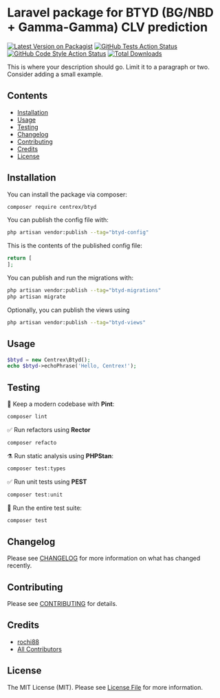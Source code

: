 # Laravel package for BTYD (BG/NBD + Gamma-Gamma) CLV prediction

[![Latest Version on Packagist](https://img.shields.io/packagist/v/centrex/btyd.svg?style=flat-square)](https://packagist.org/packages/centrex/btyd)
[![GitHub Tests Action Status](https://img.shields.io/github/actions/workflow/status/centrex/btyd/run-tests.yml?branch=main&label=tests&style=flat-square)](https://github.com/centrex/btyd/actions?query=workflow%3Arun-tests+branch%3Amain)
[![GitHub Code Style Action Status](https://img.shields.io/github/actions/workflow/status/centrex/btyd/fix-php-code-style-issues.yml?branch=main&label=code%20style&style=flat-square)](https://github.com/centrex/btyd/actions?query=workflow%3A"Fix+PHP+code+style+issues"+branch%3Amain)
[![Total Downloads](https://img.shields.io/packagist/dt/centrex/btyd?style=flat-square)](https://packagist.org/packages/centrex/btyd)

This is where your description should go. Limit it to a paragraph or two. Consider adding a small example.

## Contents

  - [Installation](#installation)
  - [Usage](#usage)
  - [Testing](#testing)
  - [Changelog](#changelog)
  - [Contributing](#contributing)
  - [Credits](#credits)
  - [License](#license)

## Installation

You can install the package via composer:

```bash
composer require centrex/btyd
```

You can publish the config file with:

```bash
php artisan vendor:publish --tag="btyd-config"
```

This is the contents of the published config file:

```php
return [
];
```

You can publish and run the migrations with:

```bash
php artisan vendor:publish --tag="btyd-migrations"
php artisan migrate
```

Optionally, you can publish the views using

```bash
php artisan vendor:publish --tag="btyd-views"
```

## Usage

```php
$btyd = new Centrex\Btyd();
echo $btyd->echoPhrase('Hello, Centrex!');
```

## Testing

🧹 Keep a modern codebase with **Pint**:
```bash
composer lint
```

✅ Run refactors using **Rector**
```bash
composer refacto
```

⚗️ Run static analysis using **PHPStan**:
```bash
composer test:types
```

✅ Run unit tests using **PEST**
```bash
composer test:unit
```

🚀 Run the entire test suite:
```bash
composer test
```

## Changelog

Please see [CHANGELOG](CHANGELOG.md) for more information on what has changed recently.

## Contributing

Please see [CONTRIBUTING](CONTRIBUTING.md) for details.

## Credits

- [rochi88](https://github.com/centrex)
- [All Contributors](../../contributors)

## License

The MIT License (MIT). Please see [License File](LICENSE) for more information.
